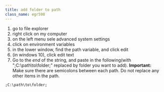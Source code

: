 ```yaml
---
title: add folder to path
class_name: egr598
---
```


1. go to file explorer
1. right click on my computer
1. on the left menu sele advanced system settings
1. click on environment variables
1. in the lower window, find the path variable, and click edit
1. (in windows 10), click edit text
1. Go to the *end* of the string, and paste in the following(with ";C:\path\to\folder;" replaced by folder you want to add).  **Important:** Make sure there are semicolons between each path.  Do not replace any other items in the path.  
```
;C:\path\to\folder;
```

